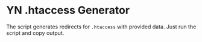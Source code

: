 # YN .htaccess Generator

The script generates redirects for `.htaccess` with provided data.
Just run the script and copy output.
